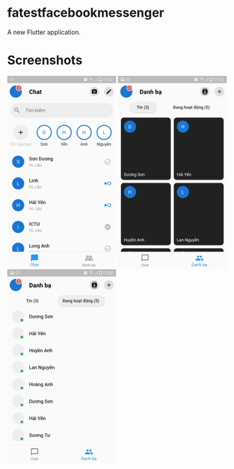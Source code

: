 # fatestfacebookmessenger

A new Flutter application.

# Screenshots
<img align="center" src="screenshots/Screenshot_20200412-110237.jpg" width="250" />
<img align="center" src="screenshots/Screenshot_20200412-110243.jpg" width="250" />
<img align="center" src="screenshots/Screenshot_20200412-110247.jpg" width="250" />